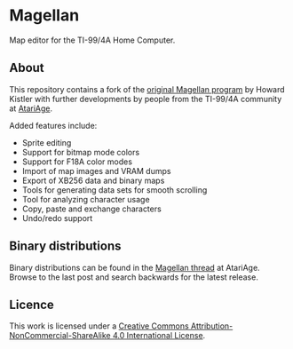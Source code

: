 # Magellan

Map editor for the TI-99/4A Home Computer.

## About

This repository contains a fork of the [original Magellan program](https://bitbucket.org/hakistler/ti994a/src/master/) by Howard Kistler 
with further developments by people from the TI-99/4A community at [AtariAge](http://atariage.com/forums/forum/164-ti-994a-computers/).

Added features include:

* Sprite editing
* Support for bitmap mode colors
* Support for F18A color modes
* Import of map images and VRAM dumps
* Export of XB256 data and binary maps
* Tools for generating data sets for smooth scrolling
* Tool for analyzing character usage
* Copy, paste and exchange characters
* Undo/redo support

## Binary distributions

Binary distributions can be found in the [Magellan thread](http://atariage.com/forums/topic/161356-magellan) at AtariAge. 
Browse to the last post and search backwards for the latest release. 

## Licence

This work is licensed under a [Creative Commons Attribution-NonCommercial-ShareAlike 4.0 International License](http://creativecommons.org/licenses/by-nc-sa/4.0/).